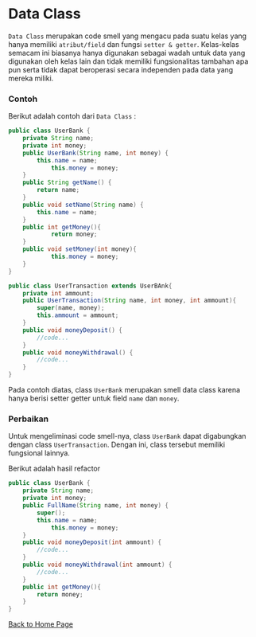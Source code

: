 # Data Class

`Data Class` merupakan code smell yang mengacu pada suatu kelas yang hanya memiliki `atribut/field` dan fungsi `setter & getter`. Kelas-kelas semacam ini biasanya hanya digunakan sebagai wadah untuk data yang digunakan oleh kelas lain dan tidak memiliki fungsionalitas tambahan apa pun serta tidak dapat beroperasi secara independen pada data yang mereka miliki.

### Contoh

Berikut adalah contoh dari `Data Class` :

```java
public class UserBank {
	private String name;
  	private int money;
	public UserBank(String name, int money) {
		this.name = name;
    		this.money = money;
	}
	public String getName() {
		return name;
	}
	public void setName(String name) {
		this.name = name;
	}
  	public int getMoney(){
    		return money;
  	}
  	public void setMoney(int money){
    		this.money = money;
  	}
}
```
```java
public class UserTransaction extends UserBAnk{
	private int ammount;
	public UserTransaction(String name, int money, int ammount){
		super(name, money);
		this.ammount = ammount;
	}
	public void moneyDeposit() {
		//code...
	}
  	public void moneyWithdrawal() {
		//code...
	}
}
```

Pada contoh diatas, class `UserBank` merupakan smell data class karena hanya berisi setter getter untuk field `name` dan `money`. 

### Perbaikan

Untuk mengeliminasi code smell-nya, class `UserBank` dapat digabungkan dengan class `UserTransaction`. Dengan ini, class tersebut memiliki fungsional lainnya.

Berikut adalah hasil refactor

```java
public class UserBank {
	private String name;
  	private int money;
	public FullName(String name, int money) {
		super();
		this.name = name;
    		this.money = money;
	}
	public void moneyDeposit(int ammount) {
		//code...
	}
  	public void moneyWithdrawal(int ammount) {
		//code...
	}
  	public int getMoney(){
   	 	return money;
  	}
}

```

[Back to Home Page](https://jonathanchr1.github.io/code-re/)
